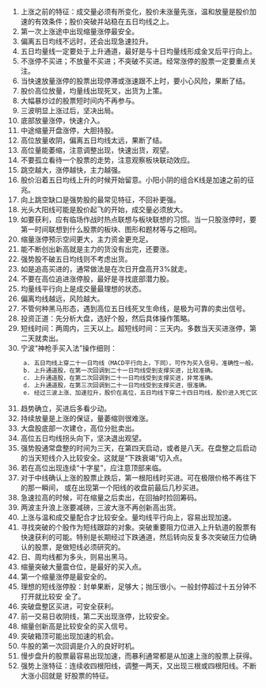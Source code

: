 1. 上涨之前的特征：成交量必须有所变化，股价未涨量先涨，温和放量是股价加速的有效条件；股价突破并站稳在五日均线之上。
2. 第一次上涨途中出现缩量涨停最安全。
3. 偏离五日均线不远时，还会出现急速拉升。
4. 五日均量线一定要处于上升通道，最好是与十日均量线形成金叉后平行向上。
5. 不涨停不买进；不放量不买进；不突破不买进。经常涨停的股票一定要重点关注。
6. 当快速放量涨停的股票出现停滞或涨速跟不上时，要小心风险，果断了结。
7. 股价高位放量，均量线出现死叉，出货为上策。
8. 大幅暴炒过的股票短时间内不再参与。
9. 三波明显上涨过后，坚决出局。
10. 底部放量涨停，快速介入。
11. 中途缩量开盘涨停，大胆持股。
12. 高位放量收阴，偏离五日均线太远，果断了结。
13. 高位量能萎缩，注意调整出现，快速出货，观望。
14. 不要孤立看待一个股票的走势，注意观察板块联动效应。
15. 跳空越大，涨停越快，主力越强。
16. 股价沿着五日均线上升的时候开始留意。小阳小阴的组合K线是加速之前的征兆。
17. 向上跳空缺口是强势股的最常见特征，不回补更强。
18. 光头大阳线可能是股价起飞的开始，成交量必须放大。
19. 如要获利，应有临场作战时热点联想与板块联想的习惯。当一只股涨停时，要第一时间联想到什么股票的板块、图形和题材等与之相同。
20. 缩量涨停预示空间更大，主力资金更充足。
21. 能不断创出新高就是主力的货没有出完，还要涨。
22. 强势股不破五日均线则不考虑出货。
23. 如是追高买进的，通常做法是在次日开盘高开3%就走。
24. 不要在高位追进涨停股，最好是寻找底部潜力股。
25. 均量线平行向上是成交量最理想的状态。
26. 偏离均线越远，风险越大。
27. 不管何种黑马形态，遇到高位五日线死叉生命线，是极为可靠的卖出信号。
28. 投资正道：先分析大盘，选好个股，然后具体操作策略。
29. 短线时间：两周内，三天以上。超短线时间：三天内。多数当天买进涨停，第二天就卖出。
30. 宁波“神枪手买入法”操作细则：

```bash
    a. 五日均线上穿二十一日均线（MACD平行向上，下同），可作为买入信号。准确性一般。
    b. 上升通道股，在第一次回调到二十一日均线受到支撑买进，比较准确。
    c. 上升通道股，在第二次回调到二十一日均线受到支撑买进，非常准确。
    d. 上升通道股，在第三次回调到二十一日均线受到支撑买进，很准确。
    e. 经过三波上涨、加速拉升，股价在高位，五日均线下穿二十四日均线，股价进入死亡区，为空仓信号，应注意风险，回避为主。
```

31. 趋势确立，买进后多看少动。
32. 持续放量是上涨的保证，量萎缩则很难涨。
33. 大盘股底部一次建仓，高位分批卖出。
34. 高位五日均线拐头向下，坚决退出观望。
35. 强势股通常盘整的时间为三天，在第四天启动，或者是八天。在盘整之后启动的当天短线介入比较安全。这就是“下跌衰竭”切入点。
36. 若在高位出现连续“十字星”，应注意顶部来临。
37. 对于中线确认上涨的股票止跌后，第一根阳线时买进。可在极限价格不再往下的那一瞬间， 或在出现第一个阳线的收盘前最后几秒买进。 
38. 急速拉高的时候，可在缩量之后卖出，在回抽时捡回筹码。
39. 两波主升浪上涨要减磅，三波大涨不再创新高出货。
40. 上涨与温和成交量配合才比较安全。量均线平行向上，容易出现加速。
41. 寻找突破的个股作为短线跟踪的对象。突破重要阻力位进入上升轨道的股票有快速获利的可能。特别是长期经过下跌通道，然后转向反复多次突破压力位确认的股票，是做短线必须研究的。
42. 日、周均线都为多头，则易出黑马。
43. 缩量突破大量震仓位，是最好的买入点。
44. 第一个缩量涨停是最安全的。
45. 理想的短线涨停股：封单果断，足够大；抛压很小。一般封停超过十五分钟不打开就比较安 全了。
46. 突破盘整区买进，可安全获利。
47. 前一交易日收阴线，第二天出现涨停，比较安全。
48. 缩量创新高是比较安全的买入信号。
49. 突破箱顶可能出现加速的机会。
50. 牛股的第一次回调是介入的良好时机。
51. 慢步盘升的股票最容易出现加速，而暴利通常都是从加速上涨的股票上获得。
52. 强势上涨特征：连续收四根阳线，调整一两天，又出现三根或四根阳线。不断大涨小回就是 好股票的特征。